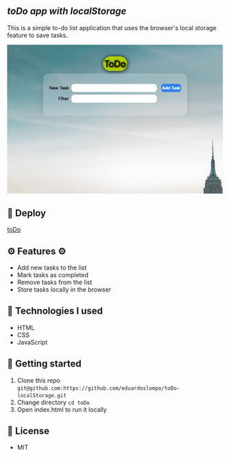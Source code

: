 ## _toDo app with localStorage_

This is a simple to-do list application that uses the browser's local storage feature to save tasks.

![toDo](https://raw.githubusercontent.com/eduardoslompo/toDo-localStorage/main/assets/imgs/toDo.png)

## :rocket: Deploy

[toDo](https://todo-filter.netlify.app/)

## ⚙️ Features ⚙️

- Add new tasks to the list
- Mark tasks as completed
- Remove tasks from the list
- Store tasks locally in the browser

## :construction: Technologies I used

- HTML
- CSS
- JavaScript

## :memo: Getting started

1. Clone this repo `git@github.com:https://github.com/eduardoslompo/toDo-localStorage.git`
2. Change directory `cd toDo`
3. Open index.html to run it locally

## :scroll: License
- MIT
